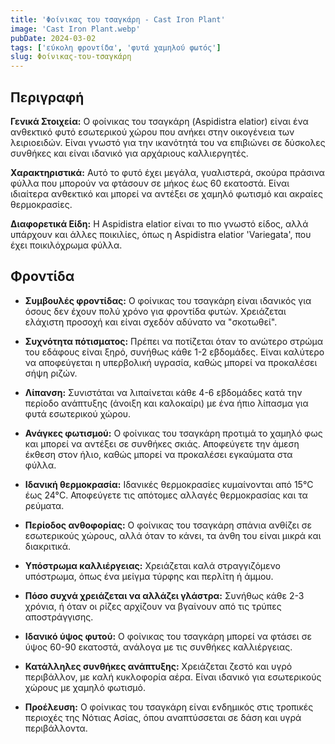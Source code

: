 ```yaml
---
title: 'Φοίνικας του τσαγκάρη - Cast Iron Plant'
image: 'Cast Iron Plant.webp'
pubDate: 2024-03-02
tags: ['εύκολη φροντίδα', 'φυτά χαμηλού φωτός']
slug: Φοίνικας-του-τσαγκάρη
---
```


**Περιγραφή**
----------------
**Γενικά Στοιχεία:**
Ο φοίνικας του τσαγκάρη (Aspidistra elatior) είναι ένα ανθεκτικό φυτό εσωτερικού χώρου που ανήκει στην οικογένεια των λειριοειδών. Είναι γνωστό για την ικανότητά του να επιβιώνει σε δύσκολες συνθήκες και είναι ιδανικό για αρχάριους καλλιεργητές.

**Χαρακτηριστικά:**
Αυτό το φυτό έχει μεγάλα, γυαλιστερά, σκούρα πράσινα φύλλα που μπορούν να φτάσουν σε μήκος έως 60 εκατοστά. Είναι ιδιαίτερα ανθεκτικό και μπορεί να αντέξει σε χαμηλό φωτισμό και ακραίες θερμοκρασίες.

**Διαφορετικά Είδη:**
Η Aspidistra elatior είναι το πιο γνωστό είδος, αλλά υπάρχουν και άλλες ποικιλίες, όπως η Aspidistra elatior 'Variegata', που έχει ποικιλόχρωμα φύλλα.

**Φροντίδα**
--------------

* **Συμβουλές φροντίδας:** Ο φοίνικας του τσαγκάρη είναι ιδανικός για όσους δεν έχουν πολύ χρόνο για φροντίδα φυτών. Χρειάζεται ελάχιστη προσοχή και είναι σχεδόν αδύνατο να "σκοτωθεί". 

* **Συχνότητα πότισματος:** Πρέπει να ποτίζεται όταν το ανώτερο στρώμα του εδάφους είναι ξηρό, συνήθως κάθε 1-2 εβδομάδες. Είναι καλύτερο να αποφεύγεται η υπερβολική υγρασία, καθώς μπορεί να προκαλέσει σήψη ριζών. 

* **Λίπανση:** Συνιστάται να λιπαίνεται κάθε 4-6 εβδομάδες κατά την περίοδο ανάπτυξης (άνοιξη και καλοκαίρι) με ένα ήπιο λίπασμα για φυτά εσωτερικού χώρου. 

* **Ανάγκες φωτισμού:** Ο φοίνικας του τσαγκάρη προτιμά το χαμηλό φως και μπορεί να αντέξει σε συνθήκες σκιάς. Αποφεύγετε την άμεση έκθεση στον ήλιο, καθώς μπορεί να προκαλέσει εγκαύματα στα φύλλα. 

* **Ιδανική θερμοκρασία:** Ιδανικές θερμοκρασίες κυμαίνονται από 15°C έως 24°C. Αποφεύγετε τις απότομες αλλαγές θερμοκρασίας και τα ρεύματα. 

* **Περίοδος ανθοφορίας:** Ο φοίνικας του τσαγκάρη σπάνια ανθίζει σε εσωτερικούς χώρους, αλλά όταν το κάνει, τα άνθη του είναι μικρά και διακριτικά.

* **Υπόστρωμα καλλιέργειας:** Χρειάζεται καλά στραγγιζόμενο υπόστρωμα, όπως ένα μείγμα τύρφης και περλίτη ή άμμου. 

* **Πόσο συχνά χρειάζεται να αλλάζει γλάστρα:** Συνήθως κάθε 2-3 χρόνια, ή όταν οι ρίζες αρχίζουν να βγαίνουν από τις τρύπες αποστράγγισης. 

* **Ιδανικό ύψος φυτού:** Ο φοίνικας του τσαγκάρη μπορεί να φτάσει σε ύψος 60-90 εκατοστά, ανάλογα με τις συνθήκες καλλιέργειας. 

* **Κατάλληλες συνθήκες ανάπτυξης:** Χρειάζεται ζεστό και υγρό περιβάλλον, με καλή κυκλοφορία αέρα. Είναι ιδανικό για εσωτερικούς χώρους με χαμηλό φωτισμό. 

* **Προέλευση:** Ο φοίνικας του τσαγκάρη είναι ενδημικός στις τροπικές περιοχές της Νότιας Ασίας, όπου αναπτύσσεται σε δάση και υγρά περιβάλλοντα. 